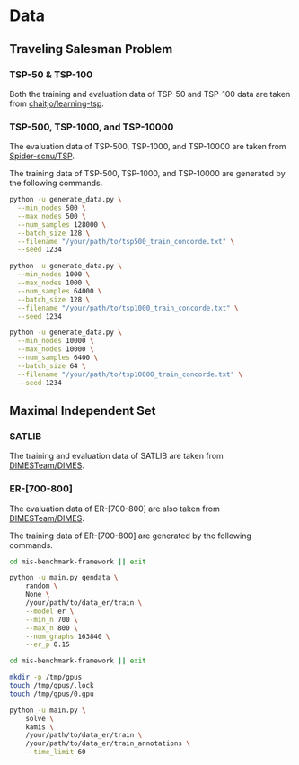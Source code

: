 # Data

## Traveling Salesman Problem

### TSP-50 & TSP-100

Both the training and evaluation data of TSP-50 and TSP-100 data are taken
from [chaitjo/learning-tsp](https://github.com/chaitjo/learning-tsp).

### TSP-500, TSP-1000, and TSP-10000

The evaluation data of TSP-500, TSP-1000, and TSP-10000 are taken
from [Spider-scnu/TSP](https://github.com/Spider-scnu/TSP).

The training data of TSP-500, TSP-1000, and TSP-10000 are generated by the following commands.

```bash
python -u generate_data.py \
  --min_nodes 500 \
  --max_nodes 500 \
  --num_samples 128000 \
  --batch_size 128 \
  --filename "/your/path/to/tsp500_train_concorde.txt" \
  --seed 1234
```

```bash
python -u generate_data.py \
  --min_nodes 1000 \
  --max_nodes 1000 \
  --num_samples 64000 \
  --batch_size 128 \
  --filename "/your/path/to/tsp1000_train_concorde.txt" \
  --seed 1234
```

```bash
python -u generate_data.py \
  --min_nodes 10000 \
  --max_nodes 10000 \
  --num_samples 6400 \
  --batch_size 64 \
  --filename "/your/path/to/tsp10000_train_concorde.txt" \
  --seed 1234
```

## Maximal Independent Set

### SATLIB

The training and evaluation data of SATLIB are taken from [DIMESTeam/DIMES](https://github.com/DIMESTeam/DIMES).

### ER-[700-800]

The evaluation data of ER-[700-800] are also taken from [DIMESTeam/DIMES](https://github.com/DIMESTeam/DIMES).

The training data of ER-[700-800] are generated by the following commands.

```bash
cd mis-benchmark-framework || exit

python -u main.py gendata \
    random \
    None \
    /your/path/to/data_er/train \
    --model er \
    --min_n 700 \
    --max_n 800 \
    --num_graphs 163840 \
    --er_p 0.15
```

```bash
cd mis-benchmark-framework || exit

mkdir -p /tmp/gpus
touch /tmp/gpus/.lock
touch /tmp/gpus/0.gpu

python -u main.py \
    solve \
    kamis \
    /your/path/to/data_er/train \
    /your/path/to/data_er/train_annotations \
    --time_limit 60
```
